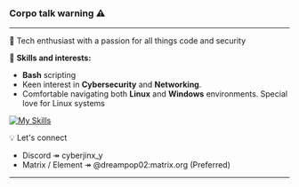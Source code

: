 ### Corpo talk warning ⚠️ 
---

👋 Tech enthusiast with a passion for all things code and security

🔧 **Skills and interests:**
- **Bash** scripting  
- Keen interest in **Cybersecurity** and **Networking**.
- Comfortable navigating both **Linux** and **Windows** environments. Special love for Linux systems

[![My Skills](https://skillicons.dev/icons?i=bash,javascript,linux)](https://skillicons.dev)


💡 Let's connect 
  - Discord ↠ cyberjinx_y
  - Matrix / Element ↠ @dreampop02:matrix.org (Preferred)

---
